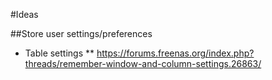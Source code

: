 #Ideas

##Store user settings/preferences

* Table settings
** https://forums.freenas.org/index.php?threads/remember-window-and-column-settings.26863/